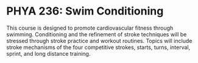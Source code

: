 # PHYA 236: Swim Conditioning

This course is designed to promote cardiovascular fitness through swimming. Conditioning and the refinement of stroke techniques will be stressed through stroke practice and workout routines. Topics will include stroke mechanisms of the four competitive strokes, starts, turns, interval, sprint, and long distance training.